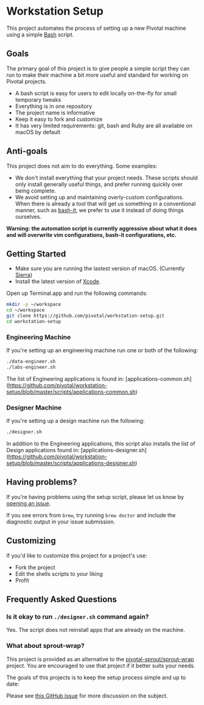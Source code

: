 # Workstation Setup

This project automates the process of setting up a new Pivotal machine using a simple [Bash](https://www.gnu.org/software/bash/) script.

## Goals

The primary goal of this project is to give people a simple script they can run to make their machine a bit more useful and standard for working on Pivotal projects.

 * A bash script is easy for users to edit locally on-the-fly for small temporary tweaks
 * Everything is in one repository
 * The project name is informative
 * Keep it easy to fork and customize
 * It has very limited requirements: git, bash and Ruby are all available on macOS by default

## Anti-goals

This project does not aim to do everything. Some examples:

 * We don't install everything that your project needs. These scripts should only install generally useful things, and prefer running quickly over being complete.
 * We avoid setting up and maintaining overly-custom configurations. When there is already a tool that will get us something in a conventional manner, such as [bash-it](https://github.com/Bash-it/bash-it), we prefer to use it instead of doing things ourselves.

**Warning: the automation script is currently aggressive about what it does and will overwrite vim configurations, bash-it configurations, etc.**

## Getting Started

- Make sure you are running the lastest version of macOS. (Currently [Sierra](https://www.apple.com/macos/sierra/))
- Install the latest version of [Xcode](https://developer.apple.com/xcode/).

Open up Terminal.app and run the following commands:

```sh
mkdir -p ~/workspace
cd ~/workspace
git clone https://github.com/pivotal/workstation-setup.git
cd workstation-setup
```

### Engineering Machine

If you're setting up an engineering machine run one or both of the following:

```sh
./data-engineer.sh
./labs-engineer.sh
```

The list of Engineering applications is found in: [applications-common.sh] (https://github.com/pivotal/workstation-setup/blob/master/scripts/applications-common.sh)

### Designer Machine

If you're setting up a design machine run the following:

```sh
./designer.sh
```

In addition to the Engineering applications, this script also installs the list of Design applications found in: [applications-designer.sh]  (https://github.com/pivotal/workstation-setup/blob/master/scripts/applications-designer.sh)

## Having problems?

If you're having problems using the setup script, please let us know by [opening an issue](https://github.com/pivotal/workstation-setup/issues/new).

If you see errors from `brew`, try running `brew doctor` and include the diagnostic output in your issue submission.

## Customizing

If you'd like to customize this project for a project's use:

- Fork the project
- Edit the shells scripts to your liking
- Profit

## Frequently Asked Questions

### Is it okay to run `./designer.sh` command again?

Yes. The script does not reinstall apps that are already on the machine.

### What about sprout-wrap?

This project is provided as an alternative to the [pivotal-sprout/sprout-wrap](https://github.com/pivotal-sprout/sprout-wrap) project. You are encouraged to use that project if it better suits your needs.

The goals of this projects is to keep the setup process simple and up to date:

Please see [this GitHub issue](https://github.com/pivotal/workstation-setup/issues/3) for more discussion on the subject.
